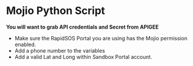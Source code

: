 # Mojio Python Script

**You will want to grab API credentials and Secret from APIGEE**

- Make sure the RapidSOS Portal you are using has the Mojio permission enabled.
- Add a phone number to the variables
- Add a valid Lat and Long within Sandbox Portal account.